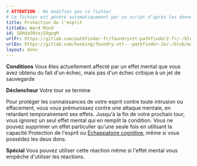 ```yaml
---
# ATTENTION : Ne modifiez pas ce fichier
# Ce fichier est généré automatiquement par un script d'après les données du module Foundry VTT officiel et de sa traduction
title: Protection de l'esprit
titleEn: Ward Mind
id: S8Hda5OtajS9gpqM
urlFr: https://gitlab.com/pathfinder-fr/foundryvtt-pathfinder2-fr/-/blob/master/data/feats/S8Hda5OtajS9gpqM.htm
urlEn: https://gitlab.com/hooking/foundry-vtt---pathfinder-2e/-/blob/master/packs/data/feats.db/ward-mind.json
layout: dons
---
```

**Conditions** Vous êtes actuellement affecté par un effet mental que vous avez obtenu du fait d'un échec, mais pas d'un échec critique à un jet de sauvegarde

**Déclencheur** Votre tour se termine

Pour protéger les connaissances de votre esprit contre toute intrusion ou effacement, vous vous prémunissez contre une attaque mentale, en retardant temporairement ses effets. Jusqu'à la fin de votre prochain tour, vous ignorez un seul effet mental qui en remplit la condition. Vous ne pouvez supprimer un effet particulier qu'une seule fois en utilisant la capacité Protection de l'esprit ou [Échappatoire cognitive](échappatoire-cognitive.html), même si vous possédez les deux dons.

**Spécial** Vous pouvez utiliser cette réaction même si l'effet mental vous empêche d'utiliser les réactions.
